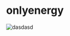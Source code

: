 # onlyenergy
![dasdasd](https://user-images.githubusercontent.com/85763135/192018028-3dafb4cb-b89f-4479-b235-c734bb5d8649.png)
